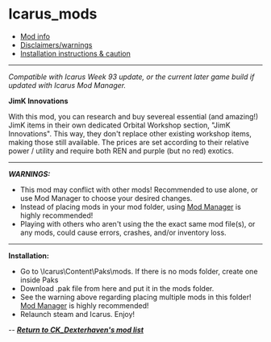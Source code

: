 # Icarus_mods

* [Mod info](#mod)
* [Disclaimers/warnings](#warnings)
* [Installation instructions & caution](#install)

---

*Compatible with Icarus Week 93 update, or the current later game build if updated with Icarus Mod Manager.*

<a name="mod">__JimK Innovations__</a>

With this mod, you can research and buy severeal essential (and amazing!) JimK items in their own dedicated Orbital Workshop section, "JimK Innovations". This way, they don't replace other existing workshop items, making those still available. The prices are set according to their relative power / utility and require both REN and purple (but no red) exotics.

---

<a name="warnings">*__WARNINGS:__*</a>

* This mod may conflict with other mods! Recommended to use alone, or use Mod Manager to choose your desired changes.
* Instead of placing mods in your mod folder, using [Mod Manager](https://github.com/Jimk72/Icarus_Software) is highly recommended!
* Playing with others who aren't using the the exact same mod file(s), or any mods, could cause errors, crashes, and/or inventory loss.

---

<a name="install">__Installation:__</a>

* Go to \Icarus\Content\Paks\mods. If there is no mods folder, create one inside Paks
* Download .pak file from here and put it in the mods folder.
* See the warning above regarding placing multiple mods in this folder! [Mod Manager](https://github.com/Jimk72/Icarus_Software) is highly recommended! 
* Relaunch steam and Icarus. Enjoy!

-- [*__Return to CK_Dexterhaven's mod list__*](https://github.com/ckdextergames/Icarus_mods)